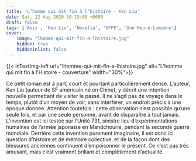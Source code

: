 ```yaml
---
title: 'L’homme qui mit fin à l’histoire - Ken Liu'
date: Sat, 22 Aug 2020 10:15:00 +0000
draft: false
tags: ['Avis', 'Ken Liu', 'Novella', 'SFFF', 'Une Heure-Lumière']
cover: 
    image: "lhomme-qui-mit-fin-a-lhistoire.jpg"
    hidden: true
    hiddeninlist: false
---
```


{{< inTextImg-left url="lhomme-qui-mit-fin-a-lhistoire.jpg" alt="L'homme qui mit fin à l'Histoire - couverture" width="30%">}} 

Ce petit roman est à part, court et pourtant particulièrement dense. L’auteur, Ken Liu (auteur de SF américain né en Chine), y décrit une intention nouvelle permettant de visiter le passé. Il ne s’agit pas de voyage dans le temps, plutôt d’un moyen de voir, sans interférer, un endroit précis à une époque donnée. Attention toutefois : cette observation n’est possible qu’une seule fois, et par une seule personne, avant de disparaître à tout jamais. L’invention est ici testée sur l’Unité 731, sinistre lieu d’expérimentations humaines de l’armée japonaise en Mandchourie, pendant la seconde guerre mondiale. Derrière cette invention purement imaginaire, il est donc ici question d’histoire et de mémoire collective, et de la façon dont des blessures anciennes continuent d’empoisonner le présent. Ce n’est pas très amusant, mais c’est vraiment brillant et complètement d’actualité.